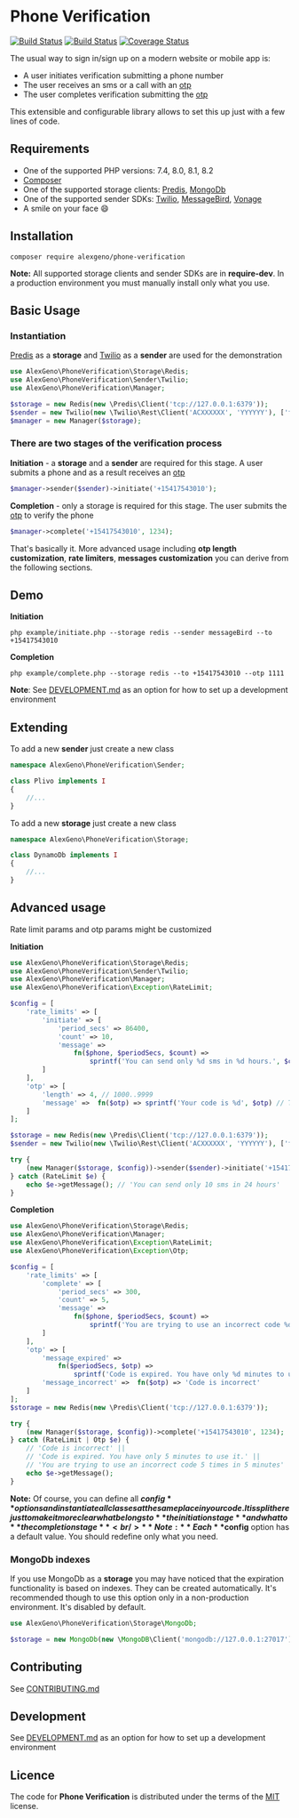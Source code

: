 # Phone Verification #

[![Build Status](https://github.com/alexeygeno/phone-verification-php/workflows/PHPUnit/badge.svg)](https://github.com/alexeygeno/phone-verification-php/actions)
[![Build Status](https://github.com/alexeygeno/phone-verification-php/workflows/CodeSniffer/badge.svg)](https://github.com/alexeygeno/phone-verification-php/actions)
[![Coverage Status](https://coveralls.io/repos/github/alexeygeno/phone-verification-php/badge.svg)](https://coveralls.io/github/alexeygeno/phone-verification-php)

The usual way to sign in/sign up on a modern website or mobile app is:
- A user initiates verification submitting a phone number 
- The user receives an sms or a call with an [ otp](https://en.wikipedia.org/wiki/One-time_password)
- The user completes verification submitting the [ otp](https://en.wikipedia.org/wiki/One-time_password)

This extensible and configurable library allows to set this up just with a few lines of code.
## Requirements ##
- One of the supported PHP versions: 7.4, 8.0, 8.1, 8.2
- [ Composer](https://getcomposer.org/)
- One of the supported storage clients: [ Predis](https://github.com/predis/predis), [ MongoDb](https://github.com/mongodb/mongo-php-library)
- One of the supported sender SDKs: [ Twilio](https://github.com/twilio/twilio-php), [ MessageBird](https://github.com/messagebird/php-rest-api), [Vonage ](https://github.com/Vonage/vonage-php-sdk-core)
- A smile on your face :smile:

## Installation ##
```shell
composer require alexgeno/phone-verification
```
**Note:** All supported storage clients and sender SDKs are in **require-dev**. In a production environment you must manually install only what you use.
## Basic Usage ##

### Instantiation ###
[ Predis](https://github.com/predis/predis) as a **storage** and  [ Twilio](https://github.com/twilio/twilio-php) as a **sender** are used for the demonstration
```php
use AlexGeno\PhoneVerification\Storage\Redis;
use AlexGeno\PhoneVerification\Sender\Twilio;
use AlexGeno\PhoneVerification\Manager;

$storage = new Redis(new \Predis\Client('tcp://127.0.0.1:6379'));
$sender = new Twilio(new \Twilio\Rest\Client('ACXXXXXX', 'YYYYYY'), ['from' => '+442077206312']);
$manager = new Manager($storage);
```
### There are two stages of the verification process ###

**Initiation** -  a **storage** and a **sender** are required for this stage. A user submits a phone and as a result receives an [otp](https://en.wikipedia.org/wiki/One-time_password)

```php
$manager->sender($sender)->initiate('+15417543010');
```
**Completion** - only a storage is required for this stage. The user submits the [ otp](https://en.wikipedia.org/wiki/One-time_password) to verify the phone
```php
$manager->complete('+15417543010', 1234);
```
That's basically it. More advanced usage including **otp length customization**, **rate limiters**, **messages customization** you can derive from the following sections.

## Demo
**Initiation**
```shell
php example/initiate.php --storage redis --sender messageBird --to +15417543010
```
**Completion**
```shell
php example/complete.php --storage redis --to +15417543010 --otp 1111
```
**Note**: See [DEVELOPMENT.md](DEVELOPMENT.md) as an option for how to set up a development environment

## Extending
To add a new **sender** just create a new class
```php
namespace AlexGeno\PhoneVerification\Sender;

class Plivo implements I
{ 
    //...
}
```
To add a new **storage** just create a new class
```php
namespace AlexGeno\PhoneVerification\Storage;

class DynamoDb implements I
{ 
    //...
}
```
## Advanced usage
Rate limit params and otp params might be customized

**Initiation**
```php
use AlexGeno\PhoneVerification\Storage\Redis;
use AlexGeno\PhoneVerification\Sender\Twilio;
use AlexGeno\PhoneVerification\Manager;
use AlexGeno\PhoneVerification\Exception\RateLimit;

$config = [
    'rate_limits' => [
        'initiate' => [
            'period_secs' => 86400,
            'count' => 10,
            'message' =>
                fn($phone, $periodSecs, $count) =>
                    sprintf('You can send only %d sms in %d hours.', $count, $periodSecs / 60 / 60)
        ]
    ],
    'otp' => [
        'length' => 4, // 1000..9999
        'message' =>  fn($otp) => sprintf('Your code is %d', $otp) // The text a user receives
    ]
];

$storage = new Redis(new \Predis\Client('tcp://127.0.0.1:6379'));
$sender = new Twilio(new \Twilio\Rest\Client('ACXXXXXX', 'YYYYYY'), ['from' => '+442077206312']);

try {
    (new Manager($storage, $config))->sender($sender)->initiate('+15417543010');
} catch (RateLimit $e) {
    echo $e->getMessage(); // 'You can send only 10 sms in 24 hours'
}
```

**Completion**
```php
use AlexGeno\PhoneVerification\Storage\Redis;
use AlexGeno\PhoneVerification\Manager;
use AlexGeno\PhoneVerification\Exception\RateLimit;
use AlexGeno\PhoneVerification\Exception\Otp;

$config = [
    'rate_limits' => [
        'complete' => [
            'period_secs' => 300,
            'count' => 5,
            'message' =>
                fn($phone, $periodSecs, $count) =>
                    sprintf('You are trying to use an incorrect code %d times in %d minutes', $count, $periodSecs / 60)
        ]
    ],
    'otp' => [
        'message_expired' =>
            fn($periodSecs, $otp) =>
                sprintf('Code is expired. You have only %d minutes to use it.', $periodSecs / 60),
        'message_incorrect' =>  fn($otp) => 'Code is incorrect'
    ]
];
$storage = new Redis(new \Predis\Client('tcp://127.0.0.1:6379'));

try {
    (new Manager($storage, $config))->complete('+15417543010', 1234);
} catch (RateLimit | Otp $e) {
    // 'Code is incorrect' ||
    // 'Code is expired. You have only 5 minutes to use it.' ||
    // 'You are trying to use an incorrect code 5 times in 5 minutes'
    echo $e->getMessage();
}
```
**Note:** Of course,  you can define all **$config** options and instantiate all classes at the same place in your code.
It is split here just to make it more clear what belongs to **the initiation stage** and what to **the completion stage**
<br />**Note:** Each **$config** option has a default value. You should redefine only what you need.

### MongoDb indexes
If you use MongoDb as a **storage** you may have noticed that the expiration functionality is based on indexes.
They can be created automatically. It's recommended though to use this option only in a non-production environment. It's disabled by default.

```php
use AlexGeno\PhoneVerification\Storage\MongoDb;

$storage = new MongoDb(new \MongoDB\Client('mongodb://127.0.0.1:27017'), ['indexes'=> true]);
```
## Contributing
See [CONTRIBUTING.md](CONTRIBUTING.md)

## Development
See [DEVELOPMENT.md](DEVELOPMENT.md) as an option for how to set up a development environment 

## Licence
The code for **Phone Verification** is distributed under the terms of the [MIT](LICENSE.txt) license.
